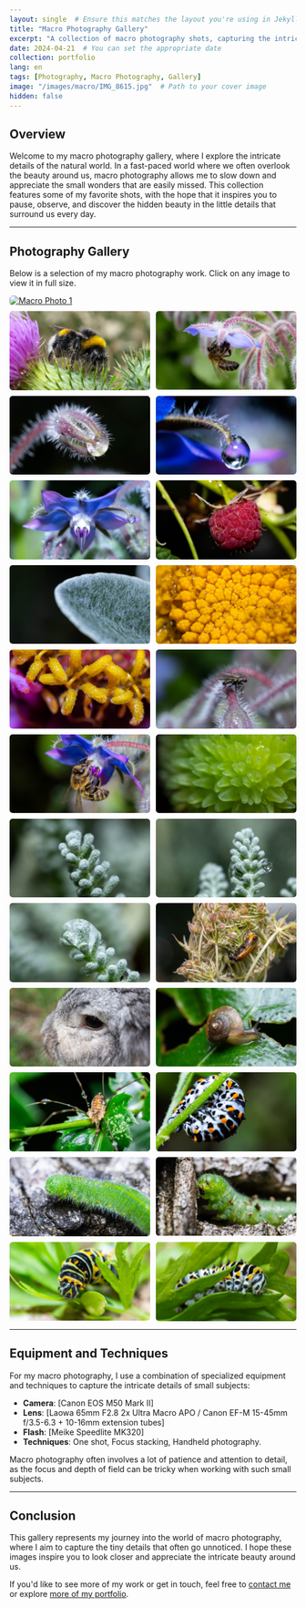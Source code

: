 ```yaml
---
layout: single  # Ensure this matches the layout you're using in Jekyll
title: "Macro Photography Gallery"
excerpt: "A collection of macro photography shots, capturing the intricate details of the natural world."
date: 2024-04-21  # You can set the appropriate date
collection: portfolio
lang: en
tags: [Photography, Macro Photography, Gallery]
image: "/images/macro/IMG_8615.jpg"  # Path to your cover image
hidden: false
---
```


## Overview

Welcome to my macro photography gallery, where I explore the intricate details of the natural world. In a fast-paced world where we often overlook the beauty around us, macro photography allows me to slow down and appreciate the small wonders that are easily missed. This collection features some of my favorite shots, with the hope that it inspires you to pause, observe, and discover the hidden beauty in the little details that surround us every day.

---

## Photography Gallery

Below is a selection of my macro photography work. Click on any image to view it in full size.

<div class="gallery">
  <!-- Image Items -->
  <a href="/images/macro/IMG_7364.JPG">
    <img src="/images/macro/IMG_7364.JPG" alt="Macro Photo 1" style="width:100%">
  </a>
  <a href="/images/macro/IMG_8615.jpg">
    <img src="/images/macro/IMG_8615.jpg" alt="Macro Photo 2" style="width:100%">
  </a>
  <a href="/images/macro/IMG_8663-3.jpg">
    <img src="/images/macro/IMG_8663-3.jpg" alt="Macro Photo 3" style="width:100%">
  </a>
  <a href="/images/macro/IMG_9003.jpg">
    <img src="/images/macro/IMG_9003.jpg" alt="Macro Photo 4" style="width:100%">
  </a>
  <a href="/images/macro/IMG_9012.jpg">
    <img src="/images/macro/IMG_9012.jpg" alt="Macro Photo 5" style="width:100%">
  </a>
  <a href="/images/macro/IMG_9018.jpg">
    <img src="/images/macro/IMG_9018.jpg" alt="Macro Photo 6" style="width:100%">
  </a>
  <a href="/images/macro/IMG_9044.jpg">
    <img src="/images/macro/IMG_9044.jpg" alt="Macro Photo 7" style="width:100%">
  </a>
  <a href="/images/macro/IMG_9052.jpg">
    <img src="/images/macro/IMG_9052.jpg" alt="Macro Photo 8" style="width:100%">
  </a>
  <a href="/images/macro/IMG_9065.jpg">
    <img src="/images/macro/IMG_9065.jpg" alt="Macro Photo 9" style="width:100%">
  </a>
  <a href="/images/macro/IMG_9074.jpg">
    <img src="/images/macro/IMG_9074.jpg" alt="Macro Photo 10" style="width:100%">
  </a>
  <a href="/images/macro/IMG_9079.jpg">
    <img src="/images/macro/IMG_9079.jpg" alt="Macro Photo 11" style="width:100%">
  </a>
    <a href="/images/macro/IMG_9091.jpg">
    <img src="/images/macro/IMG_9091.jpg" alt="Macro Photo 11" style="width:100%">
  </a>
  <a href="/images/macro/IMG_9195.jpg">
    <img src="/images/macro/IMG_9195.jpg" alt="Macro Photo 11" style="width:100%">
  </a>
    <a href="/images/macro/IMG_9198.jpg">
    <img src="/images/macro/IMG_9198.jpg" alt="Macro Photo 11" style="width:100%">
  </a>
    <a href="/images/macro/IMG_9200.jpg">
    <img src="/images/macro/IMG_9200.jpg" alt="Macro Photo 11" style="width:100%">
  </a>
    <a href="/images/macro/IMG_9233.jpg">
    <img src="/images/macro/IMG_9233.jpg" alt="Macro Photo 11" style="width:100%">
  </a>
    <a href="/images/macro/IMG_9457.jpg">
    <img src="/images/macro/IMG_9457.jpg" alt="Macro Photo 11" style="width:100%">
  </a>
  <a href="/images/macro/IMG_9564.jpg">
    <img src="/images/macro/IMG_9564.jpg" alt="Macro Photo 12" style="width:100%">
  </a>
  <a href="/images/macro/IMG_9589.jpg">
    <img src="/images/macro/IMG_9589.jpg" alt="Macro Photo 13" style="width:100%">
  </a>
  <a href="/images/macro/IMG_9606.jpg">
    <img src="/images/macro/IMG_9606.jpg" alt="Macro Photo 14" style="width:100%">
  </a>
  <a href="/images/macro/IMG_9714.jpg">
    <img src="/images/macro/IMG_9714.jpg" alt="Macro Photo 15" style="width:100%">
  </a>
  <a href="/images/macro/IMG_9759_crop.jpg">
    <img src="/images/macro/IMG_9759_crop.jpg" alt="Macro Photo 16" style="width:100%">
  </a>
  <a href="/images/macro/IMG_9771.jpg">
    <img src="/images/macro/IMG_9771.jpg" alt="Macro Photo 17" style="width:100%">
  </a>
  <a href="/images/macro/IMG_9778.jpg">
    <img src="/images/macro/IMG_9778.jpg" alt="Macro Photo 18" style="width:100%">
  </a>
  <a href="/images/macro/IMG_9788_crop2.jpg">
    <img src="/images/macro/IMG_9788_crop2.jpg" alt="Macro Photo 19" style="width:100%">
  </a>
</div>


---

## Equipment and Techniques

For my macro photography, I use a combination of specialized equipment and techniques to capture the intricate details of small subjects:

- **Camera**: [Canon EOS M50 Mark II]
- **Lens**: [Laowa 65mm F2.8 2x Ultra Macro APO / Canon EF-M 15-45mm f/3.5-6.3 + 10-16mm extension tubes]
- **Flash**: [Meike Speedlite MK320]
- **Techniques**: One shot, Focus stacking, Handheld photography.

Macro photography often involves a lot of patience and attention to detail, as the focus and depth of field can be tricky when working with such small subjects.

---

## Conclusion

This gallery represents my journey into the world of macro photography, where I aim to capture the tiny details that often go unnoticed. I hope these images inspire you to look closer and appreciate the intricate beauty around us.

If you'd like to see more of my work or get in touch, feel free to [contact me](/contact) or explore [more of my portfolio](/portfolio/).

<style>
.gallery {
  display: flex;
  flex-wrap: wrap;
  gap: 10px;
}

.gallery a {
  flex: 1 1 calc(50% - 10px);  /* Display 2 items per row */
  box-sizing: border-box;
  display: block;
  overflow: hidden;
  border-radius: 5px;
  transition: transform 0.3s ease;
}

.gallery a:first-child {
  flex: 1 1 100%;  /* Make the first image span the entire row */
}

.gallery a:hover {
  transform: scale(1.05);
}

.gallery img {
  width: 100%;
  height: auto;
  display: block;
  border-radius: 5px;
}
</style>

